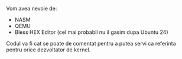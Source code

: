 Vom avea nevoie de:
- NASM
- QEMU
- Bless HEX Editor (cel mai probabil nu il gasim dupa Ubuntu 24)

Codul va fi cat se poate de comentat pentru a putea servi ca referinta pentru orice dezvoltator de kernel.
